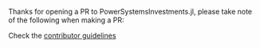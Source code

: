 Thanks for opening a PR to PowerSystemsInvestments.jl, please take note of the following when making a PR:

Check the [contributor guidelines](https://nrel-siip.github.io/PowerSystemsInvestments.jl/stable/code_base_developer_guide/developer/)

